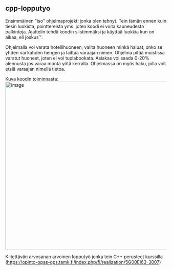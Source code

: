 ## cpp-lopputyo

Ensimmäinen "iso" ohjelmaprojekti jonka olen tehnyt. Tein tämän ennen kuin tiesin luokista, pointtereista yms. joten koodi ei voita kauneudesta palkintoja. Ajattelin tehdä koodin siistimmäksi ja käyttää luokkia kun on aikaa, eli joskus™️.

Ohjelmalla voi varata hotellihuoneen, valita huoneen minkä haluat, onko se yhden vai kahden hengen ja laittaa varaajan nimen. Ohjelma pitää muistissa varatut huoneet, joten ei voi tuplabookata. Asiakas voi saada 0-20% alennusta jos varaa monta yötä kerralla. Ohjelmassa on myös haku, jolla voit etsiä varaajan nimellä tietoa.

Kuva koodin toiminnasta:
<img width="523" alt="image" src="https://user-images.githubusercontent.com/49764796/200926538-e816b30b-5a1c-4572-85b9-7fe3c7acb6fc.png">

Kiitettävän arvosanan arvoinen lopputyö jonka tein C++ perusteet kurssilla (https://opinto-opas-ops.tamk.fi/index.php/fi/realization/5G00EI63-3007)

